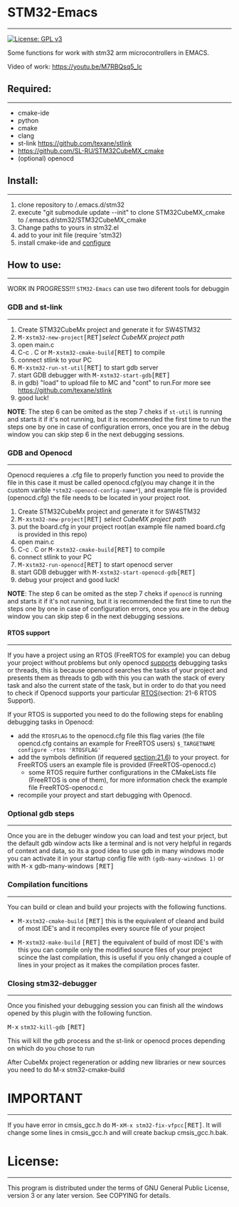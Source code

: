 # STM32-Emacs
***
[![License: GPL v3](https://img.shields.io/badge/License-GPLv3-blue.svg)](https://www.gnu.org/licenses/gpl-3.0)

Some functions for work with stm32 arm microcontrollers in EMACS.

Video of work: https://youtu.be/M7RBQsq5_lc

## Required:
***
- cmake-ide
- python
- cmake
- clang
- st-link https://github.com/texane/stlink
- https://github.com/SL-RU/STM32CubeMX_cmake
- (optional) openocd


## Install:
***
1) clone repository to /.emacs.d/stm32
2) execute "git submodule update --init" to clone STM32CubeMX_cmake to /.emacs.d/stm32/STM32CubeMX_cmake
3) Change paths to yours in stm32.el
4) add to your init file (require 'stm32)
5) install cmake-ide and [configure](https://syamajala.github.io/c-ide.html)

## How to use:
***
WORK IN PROGRESS!!!
`STM32-Emacs` can use two diferent tools for debuggin

### GDB and st-link
***  
1) Create STM32CubeMx project and generate it for SW4STM32
2) <kbd>M-x</kbd>`stm32-new-project`<kbd>[RET]</kbd>*select CubeMX project path*
3) open main.c
4) C-c . C or <kbd>M-x</kbd>`stm32-cmake-build`<kbd>[RET]</kbd> to compile
5) connect stlink to your PC
6) <kbd>M-x</kbd>`stm32-run-st-util`<kbd>[RET]</kbd> to start gdb server
7) start GDB debugger with <kbd>M-x</kbd>`stm32-start-gdb`<kbd>[RET]</kbd>
8) in gdb) "load" to upload file to MC and "cont" to run.For more see https://github.com/texane/stlink
9) good luck!

**NOTE**: The step 6 can be omited as the step 7 cheks if `st-util` is running and starts it if it's not running, but it is recommended the first time to run the steps one by one in case of configuration errors, once you are in the debug window you can skip step 6 in the next debugging sessions.

### GDB and Openocd
***
Openocd requieres a .cfg file to properly function you need to provide the file in this case it must be called openocd.cfg(you may change it in the custom varible `*stm32-openocd-config-name*`), and example file is provided (openocd.cfg) the file needs to be located in your project root.

1) Create STM32CubeMx project and generate it for SW4STM32
2) <kbd>M-x</kbd>`stm32-new-project`<kbd>[RET]</kbd> *select CubeMX project path*
3) put the board.cfg in your project root(an example file named board.cfg is provided in this repo)
3) open main.c
4) C-c . C or <kbd>M-x</kbd>`stm32-cmake-build`<kbd>[RET]</kbd> to compile
5) connect stlink to your PC
6) <kbd>M-x</kbd>`stm32-run-openocd`<kbd>[RET]</kbd> to start openocd server
7) start GDB debugger with <kbd>M-x</kbd>`stm32-start-openocd-gdb`<kbd>[RET]</kbd>
8) debug your project and good luck!

**NOTE**: The step 6 can be omited as the step 7 cheks if `openocd` is running and starts it if it's not running, but it is recommended the first time to run the steps one by one in case of configuration errors, once you are in the debug window you can skip step 6 in the next debugging sessions.

#### RTOS support
***
If you have a project using an RTOS (FreeRTOS for example) you can debug your project without problems but only openocd [supports](http://openocd.org/doc/html/GDB-and-OpenOCD.html) debugging tasks or threads, this is because openocd searches the tasks of your project and presents them as threads to gdb with this you can wath the stack of every task and also the current state of the task, but in order to do that you need to check if Openocd supports your particular [RTOS](http://openocd.org/doc/html/GDB-and-OpenOCD.html)(section: 21-6 RTOS Support).

If your RTOS is supported you need to do the following steps for enabling debugging tasks in Openocd:


- add the `RTOSFLAG` to the openocd.cfg file this flag varies (the file opencd.cfg contains an example for FreeRTOS users)
 ```$_TARGETNAME configure -rtos 'RTOSFLAG'```
- add the symbols definition (if requered [section:21.6](openocd.org/doc/html/GDB-and-OpenOCD.html)) to your proyect. for FreeRTOS users an example file is provided (FreeRTOS-openocd.c)
  - some RTOS require further configurations in the CMakeLists file (FreeRTOS is one of them), for more information check the example file FreeRTOS-openocd.c
- recompile your proyect and start debugging with Openocd.



### Optional gdb steps
***
Once you are in the debuger window you can load and test your prject, but the default gdb window acts like a terminal and is not very helpful in regards of context and data, so its a good idea to use gdb in many windows mode you can activate it in your startup config file with `(gdb-many-windows 1)` or with <kbd>M-x</kbd> gdb-many-windows <kbd>[RET]</kbd>

### Compilation funcitions
***
You can build or clean and build your projects with the following functions.

- <kbd>M-x</kbd>`stm32-cmake-build` <kbd>[RET]</kbd>
  this is the equivalent of cleand and build of most IDE's and it recompiles every source file of your project

- <kbd>M-x</kbd>`stm32-make-build` <kbd>[RET]</kbd>
  the equivalent of build of most IDE's with this you can compile only the modified source files of your project scince the last compilation, this is useful if you only changed a couple of lines in your project as it makes the compilation proces faster.

### Closing stm32-debugger
***
Once you finished your debugging session you can finish all the windows opened by this plugin with the following function.

<kbd>M-x</kbd> `stm32-kill-gdb` <kbd>[RET]</kbd>

This will kill the gdb process and the st-link or openocd proces depending on which do you chose to run

After CubeMx project regeneration or adding new libraries or new sources you need to do M-x stm32-cmake-build


# IMPORTANT
***
If you have error in cmsis_gcc.h do <kbd>M-x</kbd>`M-x stm32-fix-vfpcc`<kbd>[RET]</kbd>. It will change some lines in cmsis_gcc.h and will create backup cmsis_gcc.h.bak.

# License:
***
This program is distributed under the terms of GNU General
Public License, version 3 or any later version. See COPYING
for details.
